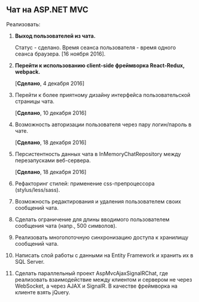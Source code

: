 ﻿## Чат на ASP.NET MVC

Реализовать:

1. __Выход пользователей из чата.__

   Статус - сделано. Время сеанса пользователя - время одного сеанса браузера. [16 ноября 2016].
   
2. __Перейти к использованию client-side фреймворка React-Redux, webpack.__

   [__Сделано__, 4 декабря 2016]
   
3. Перейти к более приятному дизайну интерфейса пользовательской страницы чата.

   [__Сделано__, 10 декабря 2016]

4. Возможность авторизации пользователя через пару логин/пароль в чате.

   [__Сделано__, 18 декабря 2016]

5. Персистентность данных чата в InMemoryChatRepository между перезапусками веб-сервера.

   [__Сделано__, 18 декабря 2016]

6. Рефакторинг стилей: применение css-препроцессора (stylus/less/sass).
   
7. Возможность редактирования и удаления пользователем своих сообщений чата.

8. Сделать ограничение для длины вводимого пользователем сообщения чата (напр., 500 символов). 

9. Реализовать многопоточную синхронизацию доступа к хранилищу сообщений чата.

10. Написать слой работы с данными на Entity Framework и хранить их в SQL Server.

11. Сделать параллельный проект AspMvcAjaxSignalRChat, где реализовать взаимодействие между клиентом и сервером не через WebSocket, а через AJAX и SignalR. В качестве фреймворка на клиенте взять jQuery.
